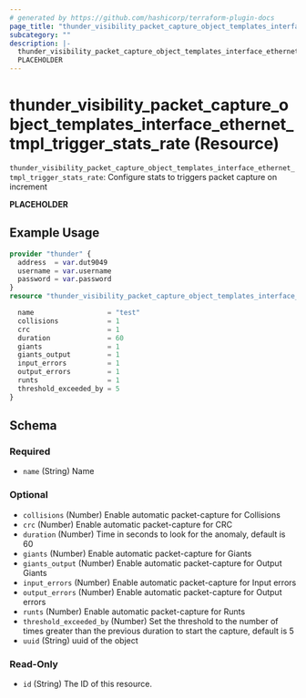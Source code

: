 ```yaml
---
# generated by https://github.com/hashicorp/terraform-plugin-docs
page_title: "thunder_visibility_packet_capture_object_templates_interface_ethernet_tmpl_trigger_stats_rate Resource - terraform-provider-thunder"
subcategory: ""
description: |-
  thunder_visibility_packet_capture_object_templates_interface_ethernet_tmpl_trigger_stats_rate: Configure stats to triggers packet capture on increment
  PLACEHOLDER
---
```


# thunder_visibility_packet_capture_object_templates_interface_ethernet_tmpl_trigger_stats_rate (Resource)

`thunder_visibility_packet_capture_object_templates_interface_ethernet_tmpl_trigger_stats_rate`: Configure stats to triggers packet capture on increment

__PLACEHOLDER__

## Example Usage

```terraform
provider "thunder" {
  address  = var.dut9049
  username = var.username
  password = var.password
}
resource "thunder_visibility_packet_capture_object_templates_interface_ethernet_tmpl_trigger_stats_rate" "thunder_visibility_packet_capture_object_templates_interface_ethernet_tmpl_trigger_stats_rate" {

  name                  = "test"
  collisions            = 1
  crc                   = 1
  duration              = 60
  giants                = 1
  giants_output         = 1
  input_errors          = 1
  output_errors         = 1
  runts                 = 1
  threshold_exceeded_by = 5
}
```

<!-- schema generated by tfplugindocs -->
## Schema

### Required

- `name` (String) Name

### Optional

- `collisions` (Number) Enable automatic packet-capture for Collisions
- `crc` (Number) Enable automatic packet-capture for CRC
- `duration` (Number) Time in seconds to look for the anomaly, default is 60
- `giants` (Number) Enable automatic packet-capture for Giants
- `giants_output` (Number) Enable automatic packet-capture for Output Giants
- `input_errors` (Number) Enable automatic packet-capture for Input errors
- `output_errors` (Number) Enable automatic packet-capture for Output errors
- `runts` (Number) Enable automatic packet-capture for Runts
- `threshold_exceeded_by` (Number) Set the threshold to the number of times greater than the previous duration to start the capture, default is 5
- `uuid` (String) uuid of the object

### Read-Only

- `id` (String) The ID of this resource.


